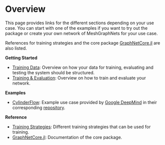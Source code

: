 # Overview

This page provides links for the different sections depending on your use case. You can start with one of the examples if you want to try out the package or create your own network of MeshGraphNets for your use case.

References for training strategies and the core package [GraphNetCore.jl](https://github.com/una-auxme/GraphNetCore.jl) are also listed.

**Getting Started**

- [Training Data](https://una-auxme.github.io/MeshGraphNets.jl/dev/training_data): Overview on how your data for training, evaluating and testing the system should be structured.
- [Training & Evaluation](https://una-auxme.github.io/MeshGraphNets.jl/dev/train_eval): Overview on how to train and evaluate your network.

**Examples**

- [CylinderFlow](https://una-auxme.github.io/MeshGraphNets.jl/dev/cylinder_flow): Example use case provided by [Google DeepMind](https://deepmind.google/) in their corresponding [repository](https://github.com/google-deepmind/deepmind-research/tree/master/meshgraphnets).

**Reference**

- [Training Strategies](https://una-auxme.github.io/MeshGraphNets.jl/dev/strategies): Different training strategies that can be used for training.
- [GraphNetCore.jl](https://una-auxme.github.io/MeshGraphNets.jl/dev/graph_net_core): Documentation of the core package.